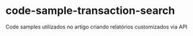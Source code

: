 code-sample-transaction-search
==============================

Code samples utilizados no artigo criando relatórios customizados via API
